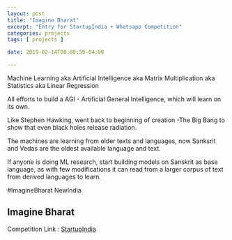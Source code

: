 ```yaml
---
layout: post
title: "Imagine Bharat"
excerpt: "Entry for StartupIndia + Whatsapp Competition"
categories: projects
tags: [ projects ]

date: 2019-02-14T08:08:50-04:00

---
```


Machine Learning aka Artificial Intelligence aka Matrix Multiplication aka Statistics aka Linear Regression

All efforts to build a AGI - Artificial General Intelligence,
which will learn on its own.

Like Stephen Hawking, went back to beginning of creation -The Big Bang to show that even black holes release radiation.

The machines are learning from older texts and languages,
now Sanksrit and Vedas are the oldest available language and text.

If anyone is doing ML research, start building models on Sanskrit as base language, as with few modifications it can read from a larger corpus of text from derived languages to learn.

#ImagineBharat NewIndia


## Imagine Bharat





Competition Link : [StartupIndia](https://www.startupindia.gov.in/content/sih/en/ams-application/challenge.html?applicationId=5c35e298e4b0ba900e05deb0)
